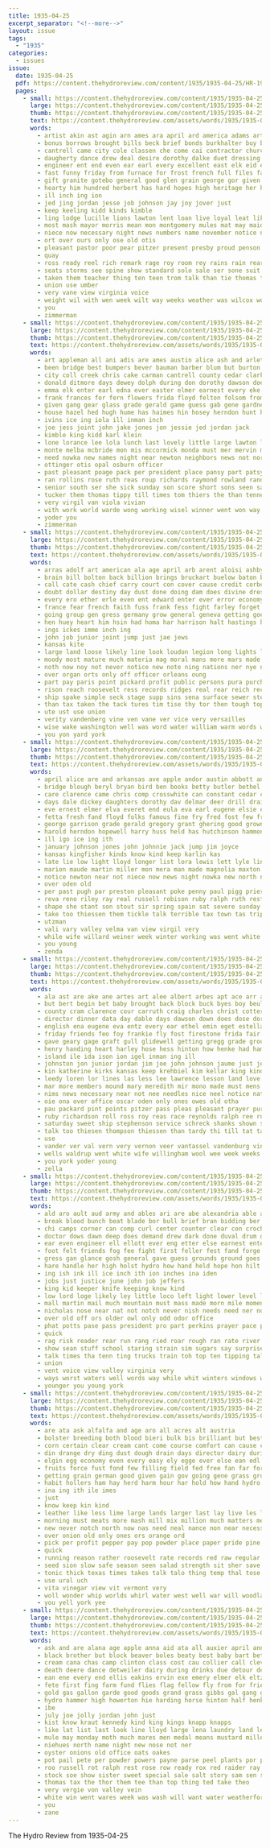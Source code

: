 ```yaml
---
title: 1935-04-25
excerpt_separator: "<!--more-->"
layout: issue
tags:
  - "1935"
categories:
  - issues
issue:
  date: 1935-04-25
  pdf: https://content.thehydroreview.com/content/1935/1935-04-25/HR-1935-04-25.pdf
  pages:
    - small: https://content.thehydroreview.com/content/1935/1935-04-25/small/HR-1935-04-25-01.jpg
      large: https://content.thehydroreview.com/content/1935/1935-04-25/large/HR-1935-04-25-01.jpg
      thumb: https://content.thehydroreview.com/content/1935/1935-04-25/thumbnails/HR-1935-04-25-01.jpg
      text: https://content.thehydroreview.com/assets/words/1935/1935-04-25/HR-1935-04-25-01.txt
      words:
        - artist akin ast agin arn ames ara april ard america adams arthurs and aron able andrew all are ago
        - bonus borrows brought bills beck brief bonds burkhalter buy boucher body besser business bee beaver but beat brinkman bethel bol better been best base bal back began band baptist branson beulah bill billie brother
        - cantrell came city cole classen che come cai contractor churches cast citizen companion charles chang clinton cara church coach cine con card can change council center company chief class
        - daugherty dance drew deal desire dorothy dalke duet dressing dust danger director due death don days day during done
        - engineer ent end even ear earl every excellent east elk eid ellis
        - fast funny friday from furnace for frost french full files far furnish ferns foster fea ferret first fell felton friends fint few front fill fee favorite found floor fuss fer force forth flowers
        - gift granite gotebo general good glen grain george gor given grady gripe gorman gave grant game group goodpasture glass glad griffin
        - hearty him hundred herbert has hard hopes high heritage her hour hail hen hee hamilton hare hesser heard heen heda hunter home huge hinton held hudson hart had health higgins hoe hydro hardware
        - ill inch ing ion
        - jed jing jordan jesse job johnson jay joy jover just
        - keep keeling kidd kinds kimble
        - ling lodge lucille lions lawton lent loan live loyal leat like lies line long lawrence large lucky lottie light land lassiter lemon list lela larger lahoma lawerence lor
        - most mash mayor morris mean mon montgomery mules mat may maid munn money men major must mea matter musgrave music mans monnie march monday moment mail mangum mcbride much min mak man many mile morning maple made mead marie matthews muni more miss messenger
        - niece now necessary night news numbers name november notice norman not never north new
        - ort over ours only ose old otis
        - pleasant pastor poor pear pitzer present presby proud penson pride president public part pare passage plano penny pool people pope perey plan parr place park person paper pritt pretty pati postal pent paw pro
        - quay
        - ross ready reel rich remark rage roy room rey rains rain rear roose richard red road reach ree real
        - seats storms see spine show standard solo sale ser sone suit square sed state san saturday story sons small sans slow second shown soon speech sing sweet she seat seep song seen south short sang sunday servi slight storm smith sled speak single states send shower such schools siers school set still sergeant station shorty spies sheets stage strife space son senior sampson swedish sister service sat special
        - taken them teacher thing ten teen trom talk than tie thomas turn trip thy ted tex trott toe tippy tweed tease tai tar the tan too tose times towns town team tod then
        - union use umber
        - very vane view virginia voice
        - weight wil with wen week wilt way weeks weather was wilcox woodward weatherford waller well work winning went wife wish won wilson wheel why working wind winner white will weary
        - you
        - zimmerman
    - small: https://content.thehydroreview.com/content/1935/1935-04-25/small/HR-1935-04-25-02.jpg
      large: https://content.thehydroreview.com/content/1935/1935-04-25/large/HR-1935-04-25-02.jpg
      thumb: https://content.thehydroreview.com/content/1935/1935-04-25/thumbnails/HR-1935-04-25-02.jpg
      text: https://content.thehydroreview.com/assets/words/1935/1935-04-25/HR-1935-04-25-02.txt
      words:
        - art appleman all ani adis are ames austin alice ash and arletta alfred andy arthur arbes april amos able
        - been bridge best bumpers bever bauman barber blum but burton betty brother body back both byrum burkhalter basket business birth barres bertha ball bryan bennett billy
        - city coll creek chris cake carman cantrell county cedar clark cross church crawford cast clarence comfort can carnegie colony chet cream curnutt cecil collier close car cleve cordell child comes charlie crissman cartwright came cost charles chi caddo chester carolyn
        - donald ditmore days dewey dolph during don dorothy dawson does darlene daughters davis dinner david daughter deer down day din dey dunnington
        - emma elk enter earl edna ever easter elmer earnest every eke ella egg eldred eichelberger evelyn emory east even ethel
        - frank frances for fern flowers frida floyd felton folsom from first faithful farm ford frankie fay ferguson fand friday fin frederick fields friend
        - given gang gear glass grade gerald game guess gab gene gardner geary goodpasture glen general gave going guest goodrich good
        - house hazel hed hugh hume has haimes hin hosey herndon hunt high home hydro harry hope howard hau henry hand hunter haines hopewell had harding her honor half held
        - ivins ice ing iola ill inman inch
        - joe jess joint john jake jones jon jessie jed jordan jack
        - kimble king kidd karl klein
        - lone lorance lee lola lunch last lovely little large lawton lister lemon like late lasley low lat lloyd lay lowell lyle lena lassiter lynn land larry lucy loy lane lucille
        - monte melba mcbride mon mis mccormick monda must mer mervin messimer miss meer mile more man marjorie mower murphy mildred mapel marion mccormack mae most myrtle monday made meal marvin many marcrum marie mount match miller mil mcelroy men montgomery mitchell may
        - need nowka new names night near newton neighbors news not nor name needs nadine
        - ottinger otis opal osburn officer
        - past pleasant poage pack per president place pansy part patsy press peek potter payne person pitzer paul payment people present
        - ran rollins rose ruth reas roup richards raymond rowland randolph rhoad ringo ray ralph room roy reynolds row race running roland
        - senior south ser she sick sunday son score short sons seen safer soon sincere shown service small skaggs star such sum serres sullivan second special saturday strong shower sunda see spies spare sun school sister sam schools smith standard stange sap seems stam summer stutzman stove slagell
        - tucker them thomas tippy till times tom thiers the than tennessee tuttle ted ton try tay teach tian tice trip take
        - very virgil van viola vivian
        - with work world warde wong working wisel winner went won way western week williams winnie was west weeks whitchurch wes will wind well writer why
        - yoder you
        - zimmerman
    - small: https://content.thehydroreview.com/content/1935/1935-04-25/small/HR-1935-04-25-03.jpg
      large: https://content.thehydroreview.com/content/1935/1935-04-25/large/HR-1935-04-25-03.jpg
      thumb: https://content.thehydroreview.com/content/1935/1935-04-25/thumbnails/HR-1935-04-25-03.jpg
      text: https://content.thehydroreview.com/assets/words/1935/1935-04-25/HR-1935-04-25-03.txt
      words:
        - arras adolf art american ala age april arb arent aloisi ashby and ator all arts arthur are ald able armor areas
        - brain bill bolton back billion brings bruckart buelow baton bibi baron boll bonus big breath bal break brandt been bis bureau bird board begin better bring bonds but buyers billions britain book bible brought
        - call cate cash chief carry court con cover cause credit corbett current city constant come colo comfort can change cao clipper chris cratic chair certain came cicero cost christian christ clear course common character circle canton commander cin coins congress
        - doubt dollar destiny day dust done doing dam does divine dress during delphia dip demo deal due dill delaware
        - every ero ether erle even ent edward enter ever error economy england early end ean
        - france fear french faith fuss frank fess fight farley forget for from face farm frock free friends first fitzwater favor franklin friend far full found front fall fret fare fine forward fletcher fust
        - going group gen gress germany grow general geneva getting goes green ghost grade game ground govern golden german gave gold
        - hen huey heart him hsin had homa har harrison halt hastings heads house hopes high hand haye has hine her half honor hold hast holiness how hight holy honorable henry hydro heres hardy
        - ings ickes imme inch ing
        - john job junior joint jump just jae jews
        - kansas kite
        - large land loose likely line look loudon legion long lights little las last latter lacks litvinov life leaders lit late love lands loud losing low lesson leader lead laval less league lesser laws law light like ler lord
        - moody most mature much materia mag moral mans more mars made minister midway money milo might meda mens manner means man must many may matter musick men minor main
        - noth now noy not never notice new note ning nations ner nye news navy nor
        - over organ orts only off officer orleans oung
        - part pay paris point pickard profit public persons pura purchase process peed people press pat pot prayer paat peoples plants present pany polley power pines private pro paul peter pet plant philp perfect per proud phipps pure president paper poland
        - rison reach roosevelt ress records ridges real rear reich record rouge running roads rado rough ready rates rest rule retort revers ree
        - ship spake simple seck stage supp sins sena surface sewer stops she starts senior seen size still say strange sich sell simon short step standard sheer such summer sare seem score sketch soon sleep supply sir straight states soul session seven street show sult state send seat spike stands said simons sharp storms soll smart sen son subject service sum strike standing senator swimmer sewing speech
        - than tax taken the tack tures tim tise thy tor then tough top ton tes ture trom turns too thar truly trust take texas track tee tew turks tory tho them timothy
        - ute ust use union
        - verity vandenberg vine ven vane ver vice very versailles
        - wise wake washington well was word water william warm words with world western went works white wheel will way worm wife warsaw warner work walt wort west war
        - you yon yard york
    - small: https://content.thehydroreview.com/content/1935/1935-04-25/small/HR-1935-04-25-04.jpg
      large: https://content.thehydroreview.com/content/1935/1935-04-25/large/HR-1935-04-25-04.jpg
      thumb: https://content.thehydroreview.com/content/1935/1935-04-25/thumbnails/HR-1935-04-25-04.jpg
      text: https://content.thehydroreview.com/assets/words/1935/1935-04-25/HR-1935-04-25-04.txt
      words:
        - april alice are and arkansas ave apple andor austin abbott ana ann auxier albert appleman all annie
        - bridge blough beryl bryan bird ben books betty butler bethel brewer baby bert both beck burr bickell bishop brought buyers binzer burgman best buy banks business bickel basket bertha but burl bro back black been
        - care clarence came chris comp crosswhite can constant cedar caller charles camp change cream company creek candy cari college cold carl church carr clark clair clinton caddo crane cobb coffey clear class carnegie charlie city crail cones carbon comfort come crissman commander con cattle chance
        - days dale dickey daughters dorothy dav delmar deer drill drain daughter day dinner dozier
        - eve ernest elmer elva everet end eula eva earl eugene elsie emma ever ess eakin enid ezra economy edna ella every easter egg eason
        - fetta fresh fand floyd folks famous fine fry fred fost few friends flansburg fight frank farrell friday fay felton far from fon fee for free fort
        - george garrison grade gerald gregory grant ghering good grown gibbs given goodrich gundy grady gum guest gertrude gave geary grome glenn guess grace gilchrist getting gardner gari gilmore
        - harold herndon hopewell harry huss held has hutchinson hammons hydro him hot hunt had her hope home hudson heres
        - ill igo ice ing ith
        - january johnson jones john johnnie jack jump jim joyce
        - kansas kingfisher kinds know kind keep karlin kas
        - late lie low light lloyd longer list lora lewis lett lyle lin lame land luella last let large little lyn lucille like lawton levy leo left long
        - marion maude martin miller mon mera man made magnolia maxton miss mayson majorie monday morris most mir market mighty money mae mary myrl mildred mis morning mond may monte mark mound mcneely much moon
        - notice newton near not niece now news night nowka new north nasa noon
        - over oden old
        - per past pugh par preston pleasant poke penny paul pigg prier process pitzer power price peoples proud place present
        - reva reno riley ray real russell robison ruby ralph ruth rest roy robertson rockhold ramil
        - shape she stant son stout sir spring spain sat severe sunday school smith see seder service shumate stockton sturdy sam saturday save sister sant sick sum sermon stay schmidt short sharry sun sigh schools subject sylvester standard strong sons six sale stick said spies shipp score show scarth summer store such stella stutzman
        - take too thiessen them tickle talk terrible tax town tas trip then teacher till than tough tucker tose the thing turner teach thrift triplett thomason
        - utzman
        - vali vary valley velma van view virgil very
        - while wife willard weiner week winter working was went white want wearing well will wildman wyatt walter with work weatherford williams winifred wish
        - you young
        - zenda
    - small: https://content.thehydroreview.com/content/1935/1935-04-25/small/HR-1935-04-25-05.jpg
      large: https://content.thehydroreview.com/content/1935/1935-04-25/large/HR-1935-04-25-05.jpg
      thumb: https://content.thehydroreview.com/content/1935/1935-04-25/thumbnails/HR-1935-04-25-05.jpg
      text: https://content.thehydroreview.com/assets/words/1935/1935-04-25/HR-1935-04-25-05.txt
      words:
        - ala ast are ake ane artes art alee albert arbes apt ace arr ash ard adams alma all areas alva able ames aid april aubrey ara armstrong alton and
        - but bert begin bet baby brought back block buck byes boy beulah book bees buff ball billie brother bill bers beat buster bie business burgman betty bassler bowels barber brave bro been bascom buckmaster bodine byam boucher brooks barnes bank buggy boys branson bear burkhart best biffle ben berg
        - county cram clarence cour carruth craig charles christ cotter cost city carlson carl child church colby creek camp cream come chair cantrell cox can cossey cotton canyon cole crowe came curnutt clyde cordial crissman common channel crawford college clara coffee christmas candy cause chas character class comet clinton carnegie cedar cake childs car colony cha
        - director dinner data day dable days dawson down does dose doris david dungan date dooley dick ditmore daughters don daughter dear dia
        - english ena eugene eva entz every ear ethel emin eget estella egg eve epperly earl easter evering emma emory elk eldred elmer end
        - friday friends feo foy frankie fly fost firestone frida fair fort fand farm folsom fam finley fron foley frost fern few fall fluke felton fran fred frank fountain flora found far from for flowers first fee
        - gave geary gage graft gull glidewell getting gregg grade grounds goes graves gilbert gift gentle good greg ghose goodpasture glad gor gar george greeson glass grew given gas guay gone guest
        - henry handing heart harley hose hess hinton how henke had hamilton high heineman herbert hydro hugh hope harry human him held hot hunt home honor hidden health hickory howard hed hilt hatfield heston hesser heaton helmuth hour her has hafer hak hand
        - island ile ida ison ion igel inman ing ill
        - johnston jon junior jordan jim joe john johnson jaume just joy johnnie jing january jean
        - kin katherine kirks kansas keep krehbiel kim kellar king kinds
        - leedy loren lor lines las less lee lawrence lesson land love lake left living lemon low lax lay last lunch large linet lou lot lum lawton lowell lorene leroy life lie like light
        - mar more members mound mary meredith mir mono made must mens memory matt mckee merit marvin money mile mildred miller melvin monday market master miss much marriage mento mcgee mullett man moe mia maurine method mise medal mild matter most many mayme may main mapel mish majors moser mere mains mcfarlin mis
        - nims news necessary near not nee needles nice neel notice nate noes noel needs new need night now north noon nadine nachtigall
        - oie ona over office oscar oden only ones owes old otha
        - pau packard pint points pitzer pass pleas pleasant prayer pure pennington pauline persons pearl price poage plate provine pack present per paw pote payne profit people past preston prag
        - ruby richardson roll ross roy reas race reynolds ralph ree room riggs ruth rath rhode res raines rough rey raymond resides ringler rowland rae ray
        - saturday sweet ship stephenson service schreck shanks shown smile states sin station stockton six sturgill say search sunday store step south sini subject she stock school simple sutton sandlin scott such see sons standard sister senna smaller stoves smith silk short sem simpson space son schools seal show skaggs senior state size shower spring sare sacra shipp surgeon soe slagell still staples schantz schoo
        - talk too thiesen thompson thiessen than tardy thi till tat tale the tobe table tha texas teacher take trial test taylor them teat tok try thelma tee thou tay
        - use
        - vander ver val vern very vernon veer vantassel vandenburg vin vinson vineyard
        - wells waldrup went white wife willingham wool wee week weeks watson with wilma weatherford wise woodman wait wave working williams walt world winter wei why west won will wat wah work wind was wayne welcome webb word
        - you york yoder young
        - zella
    - small: https://content.thehydroreview.com/content/1935/1935-04-25/small/HR-1935-04-25-06.jpg
      large: https://content.thehydroreview.com/content/1935/1935-04-25/large/HR-1935-04-25-06.jpg
      thumb: https://content.thehydroreview.com/content/1935/1935-04-25/thumbnails/HR-1935-04-25-06.jpg
      text: https://content.thehydroreview.com/assets/words/1935/1935-04-25/HR-1935-04-25-06.txt
      words:
        - ald aro ault aud army and ables ari are abe alexandria able ally all ary argue atti
        - break blood bunch beat blade bor bull brief bran bidding ber blown body battle better boys but bow balance back bank bens best ben bent born both brandon big bread bis buller book bridge bell beving began blind bound boss been band bully bro
        - chi camps corner can comp curl center counter clear con crochet cell callahan counts carry camp church came cat chair call cheeks citizen course cloud charles clayton crest clark cold col chance circle cant come change car
        - doctor dows dawn deep does demand drew dark done duval drum don death down draft door drake
        - ear even engineer ell ellott ever eng etter else earnest enter els eakes elliott end edge every eral easy
        - foot felt friends fog fee fight first feller fest fand forge fan few fuel friendly flash former franklin fray fall farewell for fore free fair far filling flight full foe folks frame from force fitz face fell fire friend fare frost fine found
        - gress gan glance gosh general gave guess grounds ground goes grade green germany gitt gen good getting grew going
        - hare handle her high holst hydro how hand held hope hon hilt hes him hen hot harbor house has had health hands heard hearth home hoot head hour hall harold half
        - ing ish ink ill ice inch ith ion inches ina iden
        - jobs just justice june john job jeffers
        - king kid keeper knife keeping know kind
        - low lord loge likely ley little loco left light lower level lis lips lot leopard long laughter let lake lovely lever lobe look like learned last lights line larger levers letter later large
        - mall martin mail much mountain must mass made morn mile moment man mount mae mill mote maybe medal musty might most model matters matter mans main may manner mine moter more men many massa matie mana
        - nicholas nose near nat not notch never nish needs need ner now new night nadia neath nice neer
        - over old off ors older owl only odd odor office
        - phat potts pase pass president pro part perkins prayer pace ply pany people pounds power plume paper pulling pipe post perch persons painting patrick pond pan person ping panther price puma pitch panting place passage per
        - quick
        - rag risk reader rear run rang ried roar rough ran rate river rest rise rode room ren rider read rising red ready rock ream robert
        - show sean stuff school staring strain sim sugars say surprise standing short side slick self set sat safe stuart sick swam study speech steed saw snow send states sharp shown sale shook space smoke sul step shady sid story ster shanty still size soine speed smooth said stay summons smiling son signal stream sun seep small stove sult seem soul steel she stack stand sand seen such staple shows stam see stant spikes
        - talk times tha tenn ting trucks train toh top ten tipping tall take thar tato tank toward tho tittle town tissue tone tee tim tak than teas then tims teh them turn thad tea ton towns trinity too trom taken the tate titus tell thing tough track
        - union
        - vent voice view valley virginia very
        - ways worst waters well words way while whit winters windows willing work wash won with went wild was world watch whiten wide win will white want wider word worker weight washington
        - younger you young york
    - small: https://content.thehydroreview.com/content/1935/1935-04-25/small/HR-1935-04-25-07.jpg
      large: https://content.thehydroreview.com/content/1935/1935-04-25/large/HR-1935-04-25-07.jpg
      thumb: https://content.thehydroreview.com/content/1935/1935-04-25/thumbnails/HR-1935-04-25-07.jpg
      text: https://content.thehydroreview.com/assets/words/1935/1935-04-25/HR-1935-04-25-07.txt
      words:
        - are ata ask alfalfa and age aro all acres alt austria
        - bolster breeding both blood bieri bulk bis brilliant but best below back bone business began billion ben butter better blind ber bert bene body burns bible bowels bury butcher black big bring batch been beans bull brin bound beverly bia
        - corn certain clear cream cant come course comfort can cause crisp cairo carry content czar chick case change cases cook clover cording cold cabbage cross
        - din drange dry ding dust dough drain days director dairy during daring down dollar drop does done dure das dom
        - elgin egg economy even every easy ely egge ever else ean edl
        - fruits force fust fond few filling field fed free fan far for fee fewer fresh first finely full fix fraser fine farm found fellow funny fare from
        - getting grain german good given gain gov going gene grass ground generous gone gave
        - habit hollers ham hay herd harm hour har hold how hand hydro held harvest hens has handle hoover him haye haw high hatch holler half harness hole hood helps had
        - ina ing ith ile imes
        - just
        - know keep kin kind
        - leather like less lime large lands larger last lay live les longer left late luck leder london lowing little lee let lemons limes lot lei low long
        - morning must meats more mash mill mix million much matters meal mat may mar many mineral min means mikes mass mean mita milk menis mine mcduff miles most money matthew man men mon
        - new never notch north now nas need neal nance non near necessary not nat
        - over onion old only ones ors orange ord
        - pick per profit pepper pay pop powder place paper pride pine poulter plenty proper part plain people pounds poor price point pour pee prairie pro ping pack plan pretty perfect
        - quick
        - running reason rather roosevelt rate records red raw regular remark rest rogers run reach read
        - seed sion slow safe season seen salad strength sit sher save second sharp states starts seem soon service slack sup stores strong scarce strain string sweet salt slaw storm ser stand southern station see spring soy spin sum set start supply such spurlock say setting south state saw sis seems severe san said sour sand small sae summer size stock sun steady sturdy shown still
        - tonic thick texas times takes talk talo thing temp thal tose tong tough tary taken test the too tat tha turn than tay tod trom tar top taba toma till tei taste ten thie then toto try tender thor tori tew them tell
        - use ural uch
        - vita vinegar view vit vermont very
        - woll wonder whip worlds whirl water west well war will woodland wind while wheat was white way won wide weeks work winter went warm wire why week with washington want
        - you yell york yee
    - small: https://content.thehydroreview.com/content/1935/1935-04-25/small/HR-1935-04-25-08.jpg
      large: https://content.thehydroreview.com/content/1935/1935-04-25/large/HR-1935-04-25-08.jpg
      thumb: https://content.thehydroreview.com/content/1935/1935-04-25/thumbnails/HR-1935-04-25-08.jpg
      text: https://content.thehydroreview.com/assets/words/1935/1935-04-25/HR-1935-04-25-08.txt
      words:
        - ask and are alana age apple anna aid ata all auxier april ann allen ana
        - black brother but block beaver boles beaty best baby bart better brought been blanks bring boots bran bulk bag bon brothers big bright bale buy beans biffle butter bie bay beer
        - cream cana chas camp clinton class cost cau collier call cleveland christian clee course charlie church crean company cotton candle corn city common cones coffee cody can came chic cash cate card case
        - death deere dance detweiler dairy during drinks due detour deli daughter dio dinner day
        - ean ene every end ellis eakins ervin exe emery elmer elk eltz ever ernest
        - fete first fing farm fund flies flag fellow fly from for friends fae free fine
        - gold gas gallon garde good goods grand grass gibbs gal gang general gene garr grain goodson glidewell
        - hydro hammer high howerton hie harding horse hinton half henke hally hair hot hamilton heu home hobart heen her had house halo has
        - ibe
        - july joe jolly jordan john just
        - kist know kraut kennedy kind king kings knapp knapps
        - like lat list last look line lloyd large lena laundry land let life light leach
        - mule may monday moth much mares men medal means mustard miller miles made med more must mash market milam merit miss mah merna meal
        - niehues north name night new nose not ner
        - oyster onions old office oats oakes
        - pot pail pete per powder powers payne parse peel plants por patent price post pounds presa
        - roo russell rot ralph rest rose row ready rox red raider ray rate
        - stock soe show sister sweet special sale salt story sam sen spring seed station sunny saa see sell space shorts school stocks state said spray strawberry serene staples star smoke service single sinan ser store start sun sant standard smith shown states sek second smooth scott seen sales sea starring shell sunday shape son span sat
        - thomas tax the thor them tee than top thing ted take theo
        - very vergie von valley vein
        - white win went wares week was wash will want water weatherford with watch western wilson winters wife work wait west
        - you
        - zane
---
```


The Hydro Review from 1935-04-25

<!--more-->

